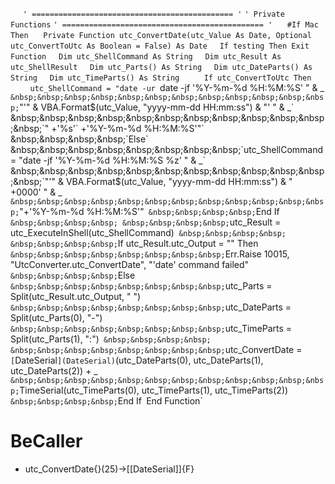 &nbsp;&nbsp;&nbsp;&nbsp;
`' ============================================= '`
`' Private Functions`
`' ============================================= '`
&nbsp;&nbsp;&nbsp;&nbsp;
`#If Mac Then`
&nbsp;&nbsp;&nbsp;&nbsp;
`Private Function utc_ConvertDate(utc_Value As Date, Optional utc_ConvertToUtc As Boolean = False) As Date`
&nbsp;&nbsp;&nbsp;&nbsp;`If testing Then Exit Function`
&nbsp;&nbsp;&nbsp;&nbsp;`Dim utc_ShellCommand As String`
&nbsp;&nbsp;&nbsp;&nbsp;`Dim utc_Result As utc_ShellResult`
&nbsp;&nbsp;&nbsp;&nbsp;`Dim utc_Parts() As String`
&nbsp;&nbsp;&nbsp;&nbsp;`Dim utc_DateParts() As String`
&nbsp;&nbsp;&nbsp;&nbsp;`Dim utc_TimeParts() As String`
&nbsp;&nbsp;&nbsp;&nbsp;
&nbsp;&nbsp;&nbsp;&nbsp;`If utc_ConvertToUtc Then`
&nbsp;&nbsp;&nbsp;&nbsp;&nbsp;&nbsp;&nbsp;&nbsp;`utc_ShellCommand = "date -ur `date -jf '%Y-%m-%d %H:%M:%S' " & _`
&nbsp;&nbsp;&nbsp;&nbsp;&nbsp;&nbsp;&nbsp;&nbsp;&nbsp;&nbsp;&nbsp;&nbsp;`"'" & VBA.Format$(utc_Value, "yyyy-mm-dd HH:mm:ss") & "' " & _`
&nbsp;&nbsp;&nbsp;&nbsp;&nbsp;&nbsp;&nbsp;&nbsp;&nbsp;&nbsp;&nbsp;&nbsp;`" +'%s'` +'%Y-%m-%d %H:%M:%S'"`
&nbsp;&nbsp;&nbsp;&nbsp;`Else`
&nbsp;&nbsp;&nbsp;&nbsp;&nbsp;&nbsp;&nbsp;&nbsp;`utc_ShellCommand = "date -jf '%Y-%m-%d %H:%M:%S %z' " & _`
&nbsp;&nbsp;&nbsp;&nbsp;&nbsp;&nbsp;&nbsp;&nbsp;&nbsp;&nbsp;&nbsp;&nbsp;`"'" & VBA.Format$(utc_Value, "yyyy-mm-dd HH:mm:ss") & " +0000' " & _`
&nbsp;&nbsp;&nbsp;&nbsp;&nbsp;&nbsp;&nbsp;&nbsp;&nbsp;&nbsp;&nbsp;&nbsp;`"+'%Y-%m-%d %H:%M:%S'"`
&nbsp;&nbsp;&nbsp;&nbsp;`End If`
&nbsp;&nbsp;&nbsp;&nbsp;
&nbsp;&nbsp;&nbsp;&nbsp;`utc_Result = utc_ExecuteInShell(utc_ShellCommand)`
&nbsp;&nbsp;&nbsp;&nbsp;
&nbsp;&nbsp;&nbsp;&nbsp;`If utc_Result.utc_Output = "" Then`
&nbsp;&nbsp;&nbsp;&nbsp;&nbsp;&nbsp;&nbsp;&nbsp;`Err.Raise 10015, "UtcConverter.utc_ConvertDate", "'date' command failed"`
&nbsp;&nbsp;&nbsp;&nbsp;`Else`
&nbsp;&nbsp;&nbsp;&nbsp;&nbsp;&nbsp;&nbsp;&nbsp;`utc_Parts = Split(utc_Result.utc_Output, " ")`
&nbsp;&nbsp;&nbsp;&nbsp;&nbsp;&nbsp;&nbsp;&nbsp;`utc_DateParts = Split(utc_Parts(0), "-")`
&nbsp;&nbsp;&nbsp;&nbsp;&nbsp;&nbsp;&nbsp;&nbsp;`utc_TimeParts = Split(utc_Parts(1), ":")`
&nbsp;&nbsp;&nbsp;&nbsp;
&nbsp;&nbsp;&nbsp;&nbsp;&nbsp;&nbsp;&nbsp;&nbsp;`utc_ConvertDate = `[`DateSerial`](DateSerial)`(utc_DateParts(0), utc_DateParts(1), utc_DateParts(2)) + _`
&nbsp;&nbsp;&nbsp;&nbsp;&nbsp;&nbsp;&nbsp;&nbsp;&nbsp;&nbsp;&nbsp;&nbsp;`TimeSerial(utc_TimeParts(0), utc_TimeParts(1), utc_TimeParts(2))`
&nbsp;&nbsp;&nbsp;&nbsp;`End If`
`End Function`


# BeCaller
- utc_ConvertDate{}(25)->[[DateSerial]]{F}

